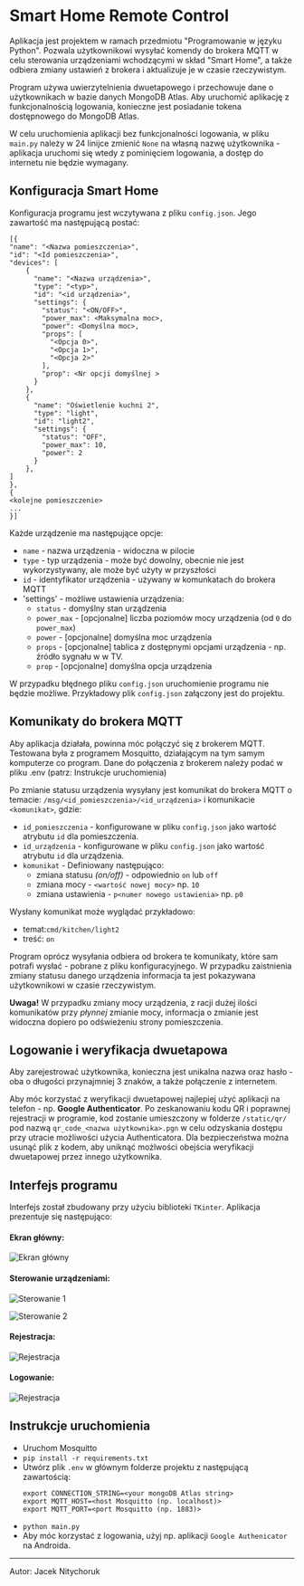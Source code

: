 # Smart Home Remote Control

Aplikacja jest projektem w ramach przedmiotu "Programowanie w języku Python". Pozwala użytkownikowi wysyłać komendy do
brokera MQTT w celu sterowania urządzeniami wchodzącymi w skład "Smart Home", a także odbiera zmiany ustawień z brokera 
i aktualizuje je w czasie rzeczywistym.

Program używa uwierzytelnienia dwuetapowego i przechowuje dane o użytkownikach w bazie danych MongoDB Atlas.
Aby uruchomić aplikację z funkcjonalnością logowania, konieczne jest posiadanie tokena dostępnowego do MongoDB Atlas.

W celu uruchomienia aplikacji bez funkcjonalności logowania, w pliku `main.py` należy w 24 linijce zmienić `None` na 
własną nazwę użytkownika - aplikacja uruchomi się wtedy z pominięciem logowania, a dostęp do internetu nie będzie 
wymagany. 

## Konfiguracja Smart Home
Konfiguracja programu jest wczytywana z pliku `config.json`. Jego zawartość ma następującą postać:
```
[{
"name": "<Nazwa pomieszczenia>",
"id": "<Id pomieszczenia>",
"devices": [
    {
      "name": "<Nazwa urządzenia>",
      "type": "<typ>",
      "id": "<id urządzenia>",
      "settings": {
        "status": "<ON/OFF>",
        "power_max": <Maksymalna moc>,
        "power": <Domyślna moc>,
        "props": [
          "<Opcja 0>",
          "<Opcja 1>",
          "<Opcja 2>"
        ],
        "prop": <Nr opcji domyślnej >
      }
    },
    {
      "name": "Oświetlenie kuchni 2",
      "type": "light",
      "id": "light2",
      "settings": {
        "status": "OFF",
        "power_max": 10,
        "power": 2
      }
    },
]
},
{
<kolejne pomieszczenie>
...
}]
```

Każde urządzenie ma następujące opcje:

- `name` - nazwa urządzenia - widoczna w pilocie
- `type` - typ urządzenia - może być dowolny, obecnie nie jest wykorzystywany, ale może być użyty w przyszłości
- `id` - identyfikator urządzenia - używany w komunkatach do brokera MQTT
- 'settings' - możliwe ustawienia urządzenia:
    - `status` - domyślny stan urządzenia
    - `power_max` - [opcjonalne] liczba poziomów mocy urządzenia (od `0` do `power_max`)
    - `power` - [opcjonalne] domyślna moc urządzenia 
    - `props` - [opcjonalne] tablica z dostępnymi opcjami urządzenia - np. źródło sygnału w w TV.
    - `prop` - [opcjonalne] domyślna opcja urządzenia

W przypadku błędnego pliku `config.json` uruchomienie programu nie będzie możliwe.
Przykładowy plik `config.json` załączony jest do projektu.

## Komunikaty do brokera MQTT
Aby aplikacja działała, powinna móc połączyć się z brokerem MQTT. Testowana była z programem Mosquitto, działającym 
na tym samym komputerze co program. Dane do połączenia z brokerem należy podać w pliku .env (patrz: Instrukcje uruchomienia)

Po zmianie statusu urządzenia wysyłany jest komunikat do brokera MQTT o temacie:
`/msg/<id_pomieszczenia>/<id_urządzenia>` i komunikacie `<komunikat>`,
gdzie:
- `id_pomieszczenia` - konfigurowane w pliku `config.json` jako wartość atrybutu `id` dla pomieszczenia.
- `id_urządzenia` - konfigurowane w pliku `config.json` jako wartość atrybutu `id` dla urządzenia.
- `komunikat` - Definiowany następująco:
    - zmiana statusu *(on/off)* - odpowiednio `on` lub `off`
    - zmiana mocy - `<wartość nowej mocy>` np. `10`
    - zmiana ustawienia - `p<numer nowego ustawienia>` np. `p0` 
    

Wysłany komunikat może wyglądać przykładowo:

* temat:`cmd/kitchen/light2`
* treść: `on`

Program oprócz wysyłania odbiera od brokera te komunikaty, które sam potrafi wysłać - pobrane z pliku konfiguracyjnego.
W przypadku zaistnienia zmiany statusu danego urządzenia informacja ta jest pokazywana użytkownikowi w czasie 
rzeczywistym. 

**Uwaga!** W przypadku zmiany mocy urządzenia, z racji dużej ilości komunikatów przy *płynnej* zmianie mocy,
informacja o zmianie jest widoczna dopiero po odświeżeniu strony pomieszczenia.

## Logowanie i weryfikacja dwuetapowa
Aby zarejestrować użytkownika, konieczna jest unikalna nazwa oraz hasło - oba o długości przynajmniej 3 znaków, a 
także połączenie z internetem.

Aby móc korzystać z weryfikacji dwuetapowej najlepiej użyć aplikacji na telefon - np. **Google Authenticator**. 
Po zeskanowaniu kodu QR i poprawnej rejestracji w programie, kod zostanie umieszczony w folderze `/static/qr/` pod 
nazwą `qr_code_<nazwa użytkownika>.pgn` w celu odzyskania dostępu przy utracie możliwości użycia Authenticatora. Dla 
bezpieczeństwa można usunąć plik z kodem, aby uniknąć możlwości obejścia weryfikacji dwuetapowej przez innego 
użytkownika.

## Interfejs programu
Interfejs został zbudowany przy użyciu biblioteki `TKinter`. Aplikacja prezentuje się następująco:
#### Ekran główny:
![Ekran główny](images/main.png)

#### Sterowanie urządzeniami:
![Sterowanie 1](images/control1.png)

![Sterowanie 2](images/control2.png)

#### Rejestracja:
![Rejestracja](images/register.png)

#### Logowanie:
![Rejestracja](images/login.png)

## Instrukcje uruchomienia
- Uruchom Mosquitto
- `pip install -r requirements.txt`
- Utwórz plik `.env` w głównym folderze projektu z następującą zawartością:
  ```
  export CONNECTION_STRING=<your mongoDB Atlas string>
  export MQTT_HOST=<host Mosquitto (np. localhost)>
  export MQTT_PORT=<port Mosquitto (np. 1883)>
  ```
- `python main.py`
- Aby móc korzystać z logowania, użyj np. aplikacji `Google Authenicator` na Androida.
---
Autor: Jacek Nitychoruk
